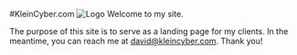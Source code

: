 #KleinCyber.com 
![Logo](https://github.com/kleincyber/kleincyber.github.io/blob/main/logo.png?raw=true)
Welcome to my site.

The purpose of this site is to serve as a landing page for my clients. In the meantime, you can reach me at david@kleincyber.com. Thank you!


